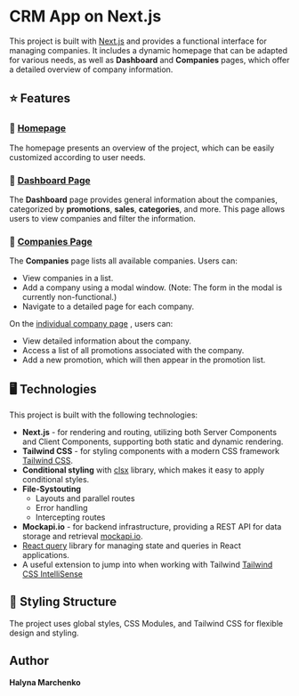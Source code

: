 # CRM App on Next.js

This project is built with <a href="https://nextjs.org/docs/getting-started/installation" target="_blank" rel="noreferrer">Next.js</a> and provides a functional interface for managing companies. It includes a dynamic homepage that can be adapted for various needs, as well as **Dashboard** and **Companies** pages, which offer a detailed overview of company information.

## :star: Features

### :link: <a href="https://crm-gules-sigma.vercel.app/" target="_blank" rel="noreferrer">Homepage</a>
The homepage presents an overview of the project, which can be easily customized according to user needs.

### :link: <a href="https://crm-gules-sigma.vercel.app/dashboard" target="_blank" rel="noreferrer">Dashboard Page</a>
The **Dashboard** page provides general information about the companies, categorized by **promotions**, **sales**, **categories**, and more. This page allows users to view companies and filter the information.

### :link: <a href="https://crm-gules-sigma.vercel.app/companies" target="_blank" rel="noreferrer">Companies Page</a>

The **Companies** page lists all available companies. Users can:
- View companies in a list.
- Add a company using a modal window. (Note: The form in the modal is currently non-functional.)
- Navigate to a detailed page for each company.


On the <a href="https://crm-gules-sigma.vercel.app/companies/18" target="_blank" rel="noreferrer">individual company page</a> , users can:
- View detailed information about the company.
- Access a list of all promotions associated with the company.
- Add a new promotion, which will then appear in the promotion list.

## :desktop_computer: Technologies

This project is built with the following technologies:

- **Next.js** - for rendering and routing, utilizing both Server Components and Client Components, supporting both static and dynamic rendering.
- **Tailwind CSS** - for styling components with a modern CSS framework <a href="https://nextjs.org/docs/app/building-your-application/styling/tailwind-css" target="_blank" rel="noreferrer">Tailwind CSS</a>.
- **Conditional styling** with  <a href="https://www.npmjs.com/package/clsx" target="_blank" rel="noreferrer">clsx</a> library, which makes it easy to apply conditional styles.
- **File-Systouting**
    - Layouts and parallel routes
    - Error handling
    - Intercepting routes
- **Mockapi.io** - for backend infrastructure, providing a REST API for data storage and retrieval <a href="https://mockapi.io/projects" target="_blank" rel="noreferrer">mockapi.io</a>.
- <a href="https://tanstack.com/query/latest/docs/framework/react/overview" target="_blank" rel="noreferrer">React query</a> library for managing state and queries in React applications.
- A useful extension to jump into when working with Tailwind <a href="https://marketplace.visualstudio.com/items?itemName=bradlc.vscode-tailwindcss" target="_blank" rel="noreferrer">Tailwind CSS IntelliSense</a>

## :art: Styling Structure

The project uses global styles, CSS Modules, and Tailwind CSS for flexible design and styling.

## Author

**Halyna Marchenko**